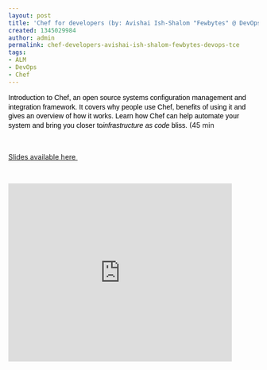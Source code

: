 ```yaml
---
layout: post
title: 'Chef for developers (by: Avishai Ish-Shalom "Fewbytes" @ DevOps TCE)'
created: 1345029984
author: admin
permalink: chef-developers-avishai-ish-shalom-fewbytes-devops-tce
tags:
- ALM
- DevOps
- Chef
---
```

<p><span style="color: rgb(0, 0, 0); font-family: verdana, geneva, sans-serif; line-height: 18.899999618530273px; ">Introduction to Chef, an open source systems configuration management and integration framework. It covers why people use Chef, benefits of using it and gives an overview of how it works. Learn how Chef can help automate your system and bring you closer to</span><em style="color: rgb(0, 0, 0); font-family: verdana, geneva, sans-serif; line-height: 18.899999618530273px; ">infrastructure as code</em><span style="color: rgb(0, 0, 0); font-family: verdana, geneva, sans-serif; line-height: 18.899999618530273px; ">&nbsp;</span><span style="color: rgb(0, 0, 0); font-family: verdana, geneva, sans-serif; line-height: 18.899999618530273px; ">bliss.&nbsp;</span>(45 min&nbsp;</p>
<p>&nbsp;</p>
<p><a href="http://fewbytes.com/presentations/chef-intro/#/">Slides available here&nbsp;</a></p>
<p>&nbsp;</p>
<p><iframe src="http://blip.tv/play/grVLg4DtIQA.html?p=1" width="450" height="359" frameborder="0" allowfullscreen=""></iframe></p>
<embed type="application/x-shockwave-flash" src="http://a.blip.tv/api.swf#grVLg4DtIQA" style="display:none"></embed>
<p>&nbsp;</p>
<p>&nbsp;</p>
<p>&nbsp;</p>
<p>&nbsp;</p>
<p>&nbsp;</p>
